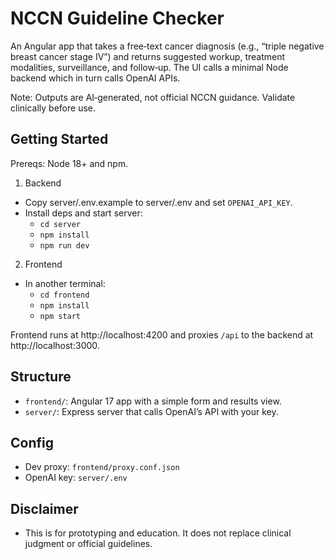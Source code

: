 # NCCN Guideline Checker

An Angular app that takes a free‑text cancer diagnosis (e.g., “triple negative breast cancer stage IV”) and returns suggested workup, treatment modalities, surveillance, and follow‑up. The UI calls a minimal Node backend which in turn calls OpenAI APIs.

Note: Outputs are AI‑generated, not official NCCN guidance. Validate clinically before use.

## Getting Started

Prereqs: Node 18+ and npm.

1) Backend
- Copy server/.env.example to server/.env and set `OPENAI_API_KEY`.
- Install deps and start server:
  - `cd server`
  - `npm install`
  - `npm run dev`

2) Frontend
- In another terminal:
  - `cd frontend`
  - `npm install`
  - `npm start`

Frontend runs at http://localhost:4200 and proxies `/api` to the backend at http://localhost:3000.

## Structure
- `frontend/`: Angular 17 app with a simple form and results view.
- `server/`: Express server that calls OpenAI’s API with your key.

## Config
- Dev proxy: `frontend/proxy.conf.json`
- OpenAI key: `server/.env`

## Disclaimer
- This is for prototyping and education. It does not replace clinical judgment or official guidelines.
